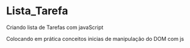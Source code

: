 # Lista_Tarefa
Criando lista de Tarefas com javaScript

Colocando em prática conceitos inicias de manipulação do DOM com js



